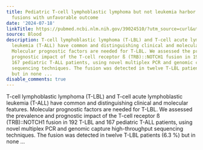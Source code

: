 ```yaml
---
title: Pediatric T-cell lymphoblastic lymphoma but not leukemia harbor TRB::NOTCH1
  fusions with unfavorable outcome
date: '2024-07-18'
linkTitle: https://pubmed.ncbi.nlm.nih.gov/39024510/?utm_source=curl&utm_medium=rss&utm_campaign=journals&utm_content=7603509&fc=None&ff=20240719181246&v=2.18.0.post9+e462414
source: Blood
description: T-cell lymphoblastic lymphoma (T-LBL) and T-cell acute lymphoblastic
  leukemia (T-ALL) have common and distinguishing clinical and molecular features.
  Molecular prognostic factors are needed for T-LBL. We assessed the prevalence and
  prognostic impact of the T-cell receptor ß (TRB)::NOTCH1 fusion in 192 T-LBL and
  167 pediatric T-ALL patients, using novel multiplex PCR and genomic capture high-throughput
  sequencing techniques. The fusion was detected in twelve T-LBL patients (6.3 %)
  but in none ...
disable_comments: true
---
```

T-cell lymphoblastic lymphoma (T-LBL) and T-cell acute lymphoblastic leukemia (T-ALL) have common and distinguishing clinical and molecular features. Molecular prognostic factors are needed for T-LBL. We assessed the prevalence and prognostic impact of the T-cell receptor ß (TRB)::NOTCH1 fusion in 192 T-LBL and 167 pediatric T-ALL patients, using novel multiplex PCR and genomic capture high-throughput sequencing techniques. The fusion was detected in twelve T-LBL patients (6.3 %) but in none ...